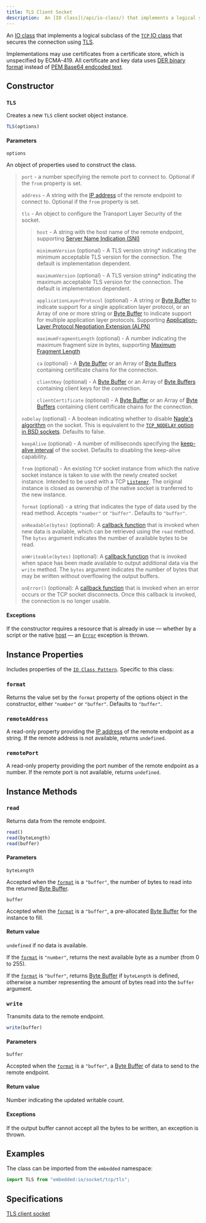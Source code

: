```yaml
---
title: TLS Client Socket
description:  An [IO class](/api/io-class/) that implements a logical subclass of the [`TCP` IO class](/api/io-class/tcp-socket) that secures the connection using [TLS](/glossary/#tls).
---
```


An [IO class](/api/io-class/) that implements a logical subclass of the [`TCP` IO class](/api/io-class/tcp-socket) that secures the connection using [TLS](/glossary/#tls).

Implementations may use certificates from a certificate store, which is unspecified by ECMA-419. All certificate and key data uses [DER binary format](https://www.ssl.com/guide/pem-der-crt-and-cer-x-509-encodings-and-conversions/#ftoc-heading-9) instead of [PEM Base64 endcoded text](https://www.ssl.com/guide/pem-der-crt-and-cer-x-509-encodings-and-conversions/#ftoc-heading-1).

## Constructor

### `TLS`

Creates a new `TLS` client socket object instance.

```js
TLS(options)
```

#### Parameters

`options`

An object of properties used to construct the class.

> `port` - a number specifying the remote port to connect to. Optional if the `from` property is set.
>
> `address` - A string with the [IP address](/glossary/#ip) of the remote endpoint to connect to. Optional if the `from` property is set.
>
> `tls` - An object to configure the Transport Layer Security of the socket.
>> `host` - A string with the host name of the remote endpoint, supporting [Server Name Indication (SNI)](https://en.wikipedia.org/wiki/Server_Name_Indication)
>>
>> `minimumVersion` (optional) - A TLS version string* indicating the minimum acceptable TLS version for the connection. The default is implementation dependent.
>>
>> `maximumVersion` (optional) - A TLS version string* indicating the maximum acceptable TLS version for the connection. The default is implementation dependent.
>>
>> `applicationLayerProtocol` (optional) - A string or [Byte Buffer](/glossary/#byte-buffer) to indicate support for a single application layer protocol, or an Array of one or more string or [Byte Buffer](/glossary/#byte-buffer) to indicate support for multiple application layer protocols. Supporting [Application-Layer Protocol Negotiation Extension (ALPN)](https://en.wikipedia.org/wiki/Application-Layer_Protocol_Negotiation)
>>
>> `maximumFragmentLength` (optional) - A number indicating the maximum fragment size in bytes, supporting [Maximum Fragment Length](https://www.rfc-editor.org/rfc/rfc6066#section-4)
>>
>> `ca` (optional) - A [Byte Buffer](/glossary/#byte-buffer) or an Array of [Byte Buffers](/glossary/#byte-buffer) containing certificate chains for the connection.
>>
>> `clientKey` (optional) - A [Byte Buffer](/glossary/#byte-buffer) or an Array of [Byte Buffers](/glossary/#byte-buffer) containing client keys for the connection. 
>>
>> `clientCertificate` (optional) - A [Byte Buffer](/glossary/#byte-buffer) or an Array of [Byte Buffers](/glossary/#byte-buffer) containing client certificate chains for the connection.
>>
>
> `noDelay` (optional) - A boolean indicating whether to disable [Nagle's algorithm]() on the socket. This is equivalent to the [`TCP_NODELAY` option in BSD sockets](). Defaults to false.
>
> `keepAlive` (optional) - A number of milliseconds specifying the [keep-alive interval]() of the socket. Defaults to disabling the keep-alive capability.
>
> `from` (optional) - An existing `TCP` socket instance from which the native socket instance is taken to use with the newly created socket instance. Intended to be used with a TCP [`Listener`](/api/io-class/tcp-listener). The original instance is closed as ownership of the native socket is tranferred to the new instance.
>
> `format` (optional) - a string that indicates the type of data used by the read method. Accepts `"number"` or `"buffer"`. Defaults to `"buffer"`.
>
> `onReadable(bytes)` (optional): A [callback function](https://developer.mozilla.org/en-US/docs/Glossary/Callback_function) that is invoked when new data is available, which can be retrieved using the `read` method. The `bytes` argument indicates the number of available bytes to be read.
>
> `onWriteable(bytes)` (optional): A [callback function](https://developer.mozilla.org/en-US/docs/Glossary/Callback_function) that is invoked when space has been made available to output additional data via the `write` method. The `bytes` argument indicates the number of bytes that may be written without overflowing the output buffers.
>
> `onError()` (optional): A [callback function](https://developer.mozilla.org/en-US/docs/Glossary/Callback_function) that is invoked when an error occurs or the TCP socket disconnects. Once this callback is invoked, the connection is no longer usable.

#### Exceptions

If the constructor requires a resource that is already in use — whether by a script or the native [host](/glossary/#host) — an [`Error`](https://developer.mozilla.org/en-US/docs/Web/JavaScript/Reference/Global_Objects/Error) exception is thrown.

## Instance Properties

Includes properties of the [`IO Class Pattern`](/api/io-class). Specific to this class:

### `format`

Returns the value set by the `format` property of the options object in the constructor, either `"number"` or `"buffer"`. Defaults to `"buffer"`.

### `remoteAddress`

A read-only property providing the [IP address](/glossary/#ip) of the remote endpoint as a string. If the remote address is not available, returns `undefined`.

### `remotePort`

A read-only property providing the port number of the remote endpoint as a number. If the remote port is not available, returns `undefined`.

## Instance Methods

### `read`

Returns data from the remote endpoint.

```js
read()
read(byteLength)
read(buffer)
```

#### Parameters

`byteLength`

Accepted when the [`format`](#format) is a `"buffer"`, the number of bytes to read into the returned [Byte Buffer](/glossary/#byte-buffer).

`buffer`

Accepted when the [`format`](#format) is a `"buffer"`, a pre-allocated [Byte Buffer](/glossary/#byte-buffer) for the instance to fill.

#### Return value

`undefined` if no data is available.

If the [`format`](#format) is `"number"`, returns the next available byte as a number (from 0 to 255).

If the [`format`](#format) is `"buffer"`, returns [Byte Buffer](/glossary/#byte-buffer) if `byteLength` is defined, otherwise a number representing the amount of bytes read into the `buffer` argument. 

### `write`

Transmits data to the remote endpoint.

```js
write(buffer)
```

#### Parameters

`buffer`

Accepted when the [`format`](#format) is a `"buffer"`, a [Byte Buffer](/glossary/#byte-buffer) of data to send to the remote endpoint.

#### Return value

Number indicating the updated writable count.

#### Exceptions

If the output buffer cannot accept all the bytes to be written, an exception is thrown.

## Examples

The class can be imported from the `embedded` namespace:

```js
import TLS from "embedded:io/socket/tcp/tls";
```

## Specifications

[TLS client socket](https://419.ecma-international.org/#-10-io-classes-tls-client-socket)



